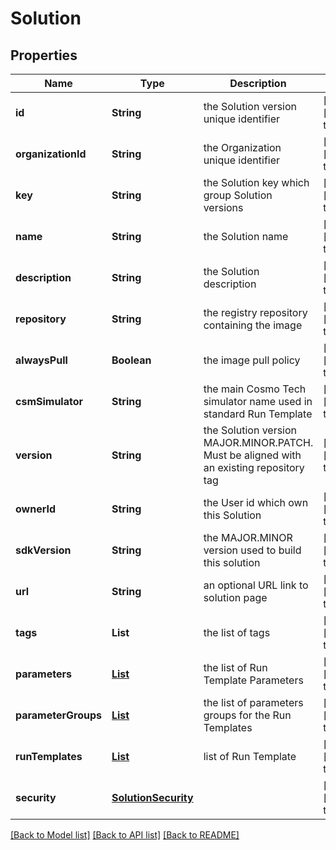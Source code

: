 # Solution
## Properties

Name | Type | Description | Notes
------------ | ------------- | ------------- | -------------
**id** | **String** | the Solution version unique identifier | [optional] [default to null]
**organizationId** | **String** | the Organization unique identifier | [optional] [default to null]
**key** | **String** | the Solution key which group Solution versions | [optional] [default to null]
**name** | **String** | the Solution name | [optional] [default to null]
**description** | **String** | the Solution description | [optional] [default to null]
**repository** | **String** | the registry repository containing the image | [optional] [default to null]
**alwaysPull** | **Boolean** | the image pull policy | [optional] [default to false]
**csmSimulator** | **String** | the main Cosmo Tech simulator name used in standard Run Template | [optional] [default to null]
**version** | **String** | the Solution version MAJOR.MINOR.PATCH. Must be aligned with an existing repository tag | [optional] [default to null]
**ownerId** | **String** | the User id which own this Solution | [optional] [default to null]
**sdkVersion** | **String** | the MAJOR.MINOR version used to build this solution | [optional] [default to null]
**url** | **String** | an optional URL link to solution page | [optional] [default to null]
**tags** | **List** | the list of tags | [optional] [default to null]
**parameters** | [**List**](RunTemplateParameter.md) | the list of Run Template Parameters | [optional] [default to null]
**parameterGroups** | [**List**](RunTemplateParameterGroup.md) | the list of parameters groups for the Run Templates | [optional] [default to null]
**runTemplates** | [**List**](RunTemplate.md) | list of Run Template | [optional] [default to null]
**security** | [**SolutionSecurity**](SolutionSecurity.md) |  | [optional] [default to null]

[[Back to Model list]](../README.md#documentation-for-models) [[Back to API list]](../README.md#documentation-for-api-endpoints) [[Back to README]](../README.md)

